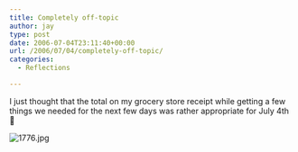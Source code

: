 ```yaml
---
title: Completely off-topic
author: jay
type: post
date: 2006-07-04T23:11:40+00:00
url: /2006/07/04/completely-off-topic/
categories:
  - Reflections

---
```

I just thought that the total on my grocery store receipt while getting a few things we needed for the next few days was rather appropriate for July 4th 🙂

![1776.jpg][1]

 [1]: https://cdn.rambleon.org/migrate/2006/07/1776.jpg